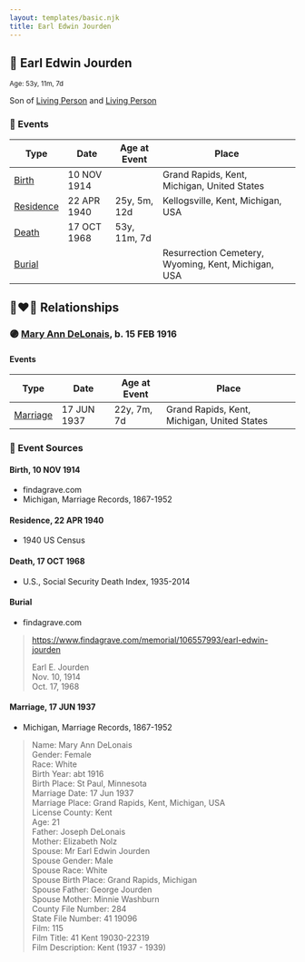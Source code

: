 ```yaml
---
layout: templates/basic.njk
title: Earl Edwin Jourden
---
```

## 🔵 Earl Edwin Jourden
<small>Age: 53y, 11m, 7d</small>

Son of [Living Person](/people/3/38504226) and [Living Person](/people/1/13406384)

### 📆 Events

Type | Date | Age at Event | Place
------ | ------ | ------ | ------
[Birth](#event-event-2) | 10 NOV 1914 |  | Grand Rapids, Kent, Michigan, United States
[Residence](#event-event-0) | 22 APR 1940 | 25y, 5m, 12d | Kellogsville, Kent, Michigan, USA
[Death](#event-event-4) | 17 OCT 1968 | 53y, 11m, 7d |
[Burial](#event-event-5) |  |  | Resurrection Cemetery, Wyoming, Kent, Michigan, USA

## 👩‍❤️‍👨 Relationships

### 🟣 [Mary Ann DeLonais](/people/3/38006988), b. 15 FEB 1916

#### Events

Type | Date | Age at Event | Place
------ | ------ | ------ | ------
[Marriage](#event-family-0-event-0) | 17 JUN 1937 | 22y, 7m, 7d | Grand Rapids, Kent, Michigan, United States
### 📰 Event Sources

#### <a id="event-event-2"></a> Birth, 10 NOV 1914
* findagrave.com
* Michigan, Marriage Records, 1867-1952

#### <a id="event-event-0"></a> Residence, 22 APR 1940
* 1940 US Census

#### <a id="event-event-4"></a> Death, 17 OCT 1968
* U.S., Social Security Death Index, 1935-2014

#### <a id="event-event-5"></a> Burial
* findagrave.com
>   
  > https://www.findagrave.com/memorial/106557993/earl-edwin-jourden  
  >   
  > Earl E. Jourden  
  > Nov. 10, 1914  
  > Oct. 17, 1968
#### <a id="event-family-0-event-0"></a> Marriage, 17 JUN 1937
* Michigan, Marriage Records, 1867-1952
>   
  > Name: Mary Ann DeLonais  
  > Gender: Female  
  > Race: White  
  > Birth Year: abt 1916  
  > Birth Place: St Paul, Minnesota  
  > Marriage Date: 17 Jun 1937  
  > Marriage Place: Grand Rapids, Kent, Michigan, USA  
  > License County: Kent  
  > Age: 21  
  > Father: Joseph DeLonais  
  > Mother: Elizabeth Nolz  
  > Spouse: Mr Earl Edwin Jourden  
  > Spouse Gender: Male  
  > Spouse Race: White  
  > Spouse Birth Place: Grand Rapids, Michigan  
  > Spouse Father: George Jourden  
  > Spouse Mother: Minnie Washburn  
  > County File Number: 284  
  > State File Number: 41 19096  
  > Film: 115  
  > Film Title: 41 Kent 19030-22319  
  > Film Description: Kent (1937 - 1939)
